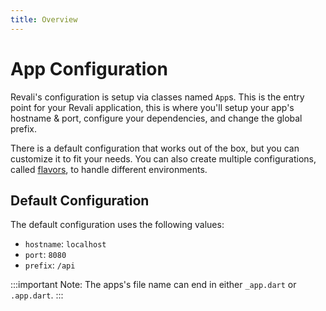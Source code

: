 ```yaml
---
title: Overview
---
```


# App Configuration

Revali's configuration is setup via classes named `App`s. This is the entry point for your Revali application, this is where you'll setup your app's hostname & port, configure your dependencies, and change the global prefix.

There is a default configuration that works out of the box, but you can customize it to fit your needs. You can also create multiple configurations, called [flavors](./flavors), to handle different environments.

## Default Configuration

The default configuration uses the following values:

- `hostname`: `localhost`
- `port`: `8080`
- `prefix`: `/api`

:::important
Note: The apps's file name can end in either `_app.dart` or `.app.dart`.
:::
